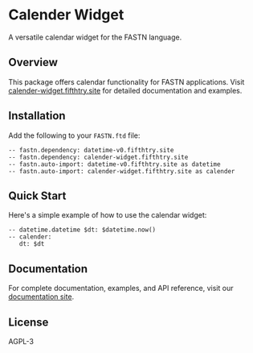 # Calender Widget

A versatile calendar widget for the FASTN language. 

## Overview

This package offers calendar functionality for FASTN applications. Visit [calender-widget.fifthtry.site](https://calender-widget.fifthtry.site) for detailed documentation and examples.



## Installation

Add the following to your `FASTN.ftd` file:

```ftd
-- fastn.dependency: datetime-v0.fifthtry.site
-- fastn.dependency: calender-widget.fifthtry.site
-- fastn.auto-import: datetime-v0.fifthtry.site as datetime
-- fastn.auto-import: calender-widget.fifthtry.site as calender
```

## Quick Start

Here's a simple example of how to use the calendar widget:

```ftd
-- datetime.datetime $dt: $datetime.now()
-- calender:
   dt: $dt
```

## Documentation

For complete documentation, examples, and API reference, visit our [documentation site](https://calender-widget.fifthtry.site).

## License

AGPL-3
